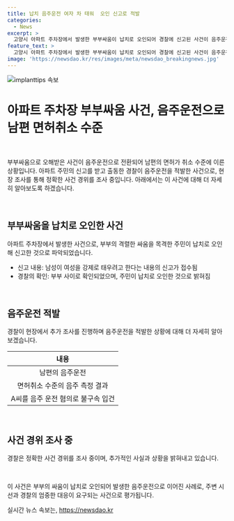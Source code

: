 ```yaml
---
title: 납치 음주운전 여자 차 태워  오인 신고로 적발
categories:
  - News
excerpt: >
  고양시 아파트 주차장에서 발생한 부부싸움이 납치로 오인되어 경찰에 신고된 사건이 음주운전으로 전개됐다. 지난달 30일 밤 11시 30분쯤 신고가 접수된 후 출동한 경찰은 부부 싸움을 목격한 주민이 납치로 오인한 것으로 밝혀, 남편이 음주운전을 하고 있던 것을 확인했다. 남편은 면허취소 수준의 음주 측정 결과가 나와 불구속 입건됐으며, 경찰은 사건 경위를 조사하고 있다.
feature_text: >
  고양시 아파트 주차장에서 발생한 부부싸움이 납치로 오인되어 경찰에 신고된 사건이 음주운전으로 전개됐다. 지난달 30일 밤 11시 30분쯤 신고가 접수된 후 출동한 경찰은 부부 싸움을 목격한 주민이 납치로 오인한 것으로 밝혀, 남편이 음주운전을 하고 있던 것을 확인했다. 남편은 면허취소 수준의 음주 측정 결과가 나와 불구속 입건됐으며, 경찰은 사건 경위를 조사하고 있다.
image: 'https://newsdao.kr/res/images/meta/newsdao_breakingnews.jpg'
---
```


<p><img src="https://newsdao.kr/res/images/meta/newsdao_breakingnews.jpg" alt="implanttips 속보" /></p>

<h1>아파트 주차장 부부싸움 사건, 음주운전으로 남편 면허취소 수준</h1>

<p data-ke-size="size16">&nbsp;</p>

<p>부부싸움으로 오해받은 사건이 음주운전으로 전환되어 남편의 면허가 취소 수준에 이른 상황입니다. 아파트 주민의 신고를 받고 출동한 경찰이 음주운전을 적발한 사건으로, 현장 조사를 통해 정확한 사건 경위를 조사 중입니다. 아래에서는 이 사건에 대해 더 자세히 알아보도록 하겠습니다.</p>

<p data-ke-size="size16">&nbsp;</p>

<h2 data-ke-size="size26">부부싸움을 납치로 오인한 사건</h2>

<p data-ke-size="size16">아파트 주차장에서 발생한 사건으로, 부부의 격렬한 싸움을 목격한 주민이 납치로 오인해 신고한 것으로 파악되었습니다. </p>

<ul>
<li>신고 내용: 남성이 여성을 강제로 태우려고 한다는 내용의 신고가 접수됨</li>
<li>경찰의 확인: 부부 사이로 확인되었으며, 주민이 납치로 오인한 것으로 밝혀짐</li>
</ul>

<p data-ke-size="size16">&nbsp;</p>

<h2 data-ke-size="size26">음주운전 적발</h2>

<p data-ke-size="size16">경찰이 현장에서 추가 조사를 진행하며 음주운전을 적발한 상황에 대해 더 자세히 알아보겠습니다.</p>

<table>
<thead>
<tr>
<th style="text-align: center;">내용</th>
</tr>
</thead>
<tbody>
<tr>
<td style="text-align: center; height: 17px;">남편의 음주운전</td>
</tr>
<tr>
<td style="text-align: center; height: 17px;">면허취소 수준의 음주 측정 결과</td>
</tr>
<tr>
<td style="text-align: center; height: 17px;">A씨를 음주 운전 혐의로 불구속 입건</td>
</tr>
</tbody>
</table>

<p data-ke-size="size16">&nbsp;</p>

<h2 data-ke-size="size26">사건 경위 조사 중</h2>

<p data-ke-size="size16">경찰은 정확한 사건 경위를 조사 중이며, 추가적인 사실과 상황을 밝혀내고 있습니다.</p>

<p data-ke-size="size16">&nbsp;</p>

<p>이 사건은 부부의 싸움이 납치로 오인되어 발생한 음주운전으로 이어진 사례로, 주변 시선과 경찰의 엄중한 대응이 요구되는 사건으로 평가됩니다.</p>
실시간 뉴스 속보는, <a href="https://newsdao.kr" rel="dofollow">https://newsdao.kr</a>


